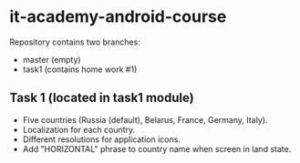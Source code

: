 # it-academy-android-course
Repository contains two branches:
- master (empty)
- task1 (contains home work #1)

## Task 1 (located in task1 module)
- Five countries (Russia (default), Belarus, France, Germany, Italy). 
- Localization for each country.
- Different resolutions for application icons.
- Add "HORIZONTAL" phrase to country name when screen in land state.

